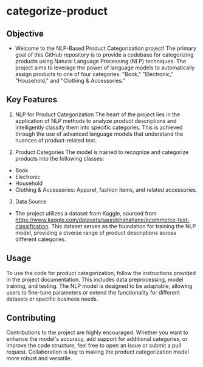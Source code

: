 # categorize-product
## Objective
- Welcome to the NLP-Based Product Categorization project! The primary goal of this GitHub repository is to provide a codebase for categorizing products using Natural Language Processing (NLP) techniques. The project aims to leverage the power of language models to automatically assign products to one of four categories: "Book," "Electronic," "Household," and "Clothing & Accessories."

## Key Features
1. NLP for Product Categorization
The heart of the project lies in the application of NLP methods to analyze product descriptions and intelligently classify them into specific categories. This is achieved through the use of advanced language models that understand the nuances of product-related text.

2. Product Categories
The model is trained to recognize and categorize products into the following classes:
- Book
- Electronic
- Household
- Clothing & Accessories: Apparel, fashion items, and related accessories.
  
3. Data Source
- The project utilizes a dataset from Kaggle, sourced from https://www.kaggle.com/datasets/saurabhshahane/ecommerce-text-classification. This dataset serves as the foundation for training the NLP model, providing a diverse range of product descriptions across different categories.

## Usage
To use the code for product categorization, follow the instructions provided in the project documentation. This includes data preprocessing, model training, and testing. The NLP model is designed to be adaptable, allowing users to fine-tune parameters or extend the functionality for different datasets or specific business needs.

## Contributing
Contributions to the project are highly encouraged. Whether you want to enhance the model's accuracy, add support for additional categories, or improve the code structure, feel free to open an issue or submit a pull request. Collaboration is key to making the product categorization model more robust and versatile.






